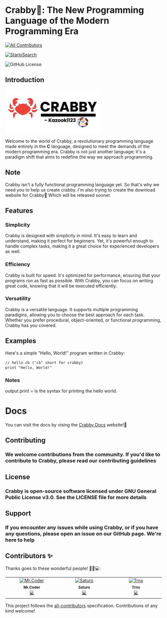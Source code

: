 # Crabby🦀: The New Programming Language of the Modern Programming Era
<!-- ALL-CONTRIBUTORS-BADGE:START - Do not remove or modify this section -->
[![All Contributors](https://img.shields.io/badge/all_contributors-2-orange.svg?style=flat-square)](#contributors-)
<!-- ALL-CONTRIBUTORS-BADGE:END -->

[![StarloSearch](https://avatars.githubusercontent.com/u/139462470?s=48&v=4)](https://github.com/Kazooki123/starlosearch.git)

![GitHub License](https://img.shields.io/github/license/Kazooki123/crabby?style=for-the-badge&logo=gnu&logoColor=%23A42E2B)

## Introduction

![Logo](https://github.com/Kazooki123/crabby/blob/main/examples/crabbylogo.jpg)

Welcome to the world of Crabby, a revolutionary programming language made entirely in the **C** language, designed to meet the demands of the modern programming era. Crabby is not just another language; it's a paradigm shift that aims to redefine the way we approach programming.

## Note

Crabby isn't a fully functional programming language yet. So that's why we need you to help us create crabby. I'm also trying to create the download website for Crabby🦀 Which will be released sooner.

## Features

### Simplicity

Crabby is designed with simplicity in mind. It's easy to learn and understand, making it perfect for beginners. Yet, it's powerful enough to handle complex tasks, making it a great choice for experienced developers as well.

### Efficiency

Crabby is built for speed. It's optimized for performance, ensuring that your programs run as fast as possible. With Crabby, you can focus on writing great code, knowing that it will be executed efficiently.

### Versatility

Crabby is a versatile language. It supports multiple programming paradigms, allowing you to choose the best approach for each task. Whether you prefer procedural, object-oriented, or functional programming, Crabby has you covered.

## Examples

Here's a simple "Hello, World!" program written in Crabby:

```crabby
// hello.cb ("cb" short for crabby)
print "Hello, World!"
```

### Notes

output.print = Is the syntax for printing the hello world.

# Docs

You can visit the docs by vising the <a href="https://crabby-docs.vercel.app/">Crabby Docs</a> website!🦀

## Contributing

### We welcome contributions from the community. If you'd like to contribute to Crabby, please read our contributing guidelines

## License

### Crabby is open-source software licensed under GNU General Public License v3.0. See the LICENSE file for more details

## Support

### If you encounter any issues while using Crabby, or if you have any questions, please open an issue on our GitHub page. We're here to help

## Contributors ✨

Thanks goes to these wonderful people! 👨‍💻💻:

<!-- ALL-CONTRIBUTORS-LIST:START - Do not remove or modify this section -->
<!-- prettier-ignore-start -->
<!-- markdownlint-disable -->
<table>
  <tbody>
    <tr>
      <td align="center" valign="top" width="14.28%"><a href="https://github.com/Satvik-2727"><img src="https://avatars.githubusercontent.com/u/87568817?v=4?s=100" width="100px;" alt="Mr.Coder"/><br /><sub><b>Mr.Coder</b></sub></a><br /><a href="https://github.com/Kazooki123/crabby/commits?author=Satvik-2727" title="Code">💻</a></td>
      <td align="center" valign="top" width="14.28%"><a href="https://github.com/Scarleyegaming"><img src="https://avatars.githubusercontent.com/u/93965392?v=4?s=100" width="100px;" alt="Saturo"/><br /><sub><b>Saturo</b></sub></a><br /><a href="https://github.com/Kazooki123/crabby/commits?author=Scarleyegaming" title="Code">💻</a></td>
      <td align="center" valign="top" width="14.28%"><a href="https://tiramify.dev"><img src="https://avatars.githubusercontent.com/u/94789999?v=4?s=100" width="100px;" alt="Trnx"/><br /><sub><b>Trnx</b></sub></a><br /><a href="https://github.com/Kazooki123/crabby/commits?author=trnxdev" title="Code">💻</a></td>
    </tr>
  </tbody>
</table>

<!-- markdownlint-restore -->
<!-- prettier-ignore-end -->

<!-- ALL-CONTRIBUTORS-LIST:END -->

This project follows the [all-contributors](https://github.com/all-contributors/all-contributors) specification. Contributions of any kind welcome!
